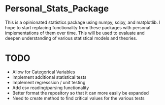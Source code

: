 # Personal_Stats_Package
This is a opinionated statistics package using numpy, scipy, and matplotlib. I hope to start replacing functionality from these packages with personal implementations of them over time. This will be used to evaluate and deepen understanding of various statistical models and theories. 


# TODO
* Allow for Categorical Variables
* Implement additional statistical tests
* Implement regresssion / unit testing
* Add csv reading/parsing functionality
* Better format the repository so that it can more easily be expanded
* Need to create method to find critical values for the various tests

